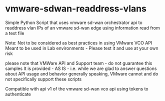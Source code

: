 # vmware-sdwan-readdress-vlans

Simple Python Script that uses vmware sd-wan orchestrator api to readdress vlan IPs of an vmware sd-wan edge using information read from a text file

Note: 
 Not to be considered as best practices in using VMware VCO API
 Meant to be used in Lab environments - Please test it and use at your own risk

 please note that VMWare API and Support team - do not guarantee this samples
 It is provided - AS IS - i.e. while we are glad to answer questions about API usage
 and behavior generally speaking, VMware cannot and do not specifically support these scripts

 Compatible with api v1 of the vmware sd-wan vco api
 using tokens to authenticate
